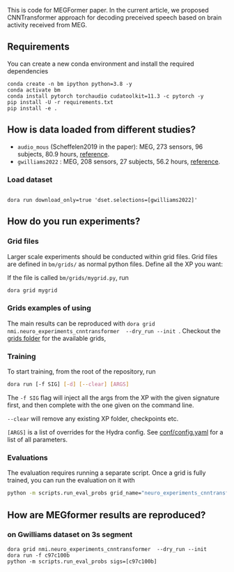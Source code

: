 
This is code for MEGFormer paper. In the current article, we proposed CNNTransformer approach for decoding preceived speech based on brain activity received from MEG.


## Requirements

You can create a new conda environment and install the required dependencies
```shell
conda create -n bm ipython python=3.8 -y
conda activate bm
conda install pytorch torchaudio cudatoolkit=11.3 -c pytorch -y
pip install -U -r requirements.txt
pip install -e .
```

## How is data loaded from different studies?


- `audio_mous` (Scheffelen2019 in the paper): MEG, 273 sensors, 96 subjects, 80.9 hours, [reference](https://www.nature.com/articles/s41597-019-0020-y). 
- `gwilliams2022` : MEG, 208 sensors, 27 subjects, 56.2 hours, [reference](https://www.nature.com/articles/s41467-022-34326-1).



### Load dataset
```

dora run download_only=true 'dset.selections=[gwilliams2022]'

```
## How do you run experiments?  

### Grid files

Larger scale experiments should be conducted within grid files. Grid files are defined in `bm/grids/` as normal python files. Define all the XP you want:

If the file is called `bm/grids/mygrid.py`, run
```bash
dora grid mygrid
```

### Grids examples of using

The main results can be reproduced with `dora grid nmi.neuro_experiments_cnntransformer  --dry_run --init `.
Checkout the [grids folder](./bm/grids/) for the available grids,


### Training

To start training, from the root of the repository, run
```bash
dora run [-f SIG] [-d] [--clear] [ARGS]
```

The `-f SIG` flag will inject all the args from the XP with the given signature first, and then
complete with the one given on the command line.

`--clear` will remove any existing XP folder, checkpoints etc.

`[ARGS]` is a list of overrides for the Hydra config. See [conf/config.yaml](conf/config.yaml) for a list of all parameters.

### Evaluations

The evaluation requires running a separate script. Once a grid is fully trained,
you can run the evaluation on it with

```bash
python -m scripts.run_eval_probs grid_name="neuro_experiments_cnntransformer"
```

## How are MEGformer results are reproduced?

### on Gwilliams dataset on 3s segment
```
dora grid nmi.neuro_experiments_cnntransformer  --dry_run --init
dora run -f c97c100b
python -m scripts.run_eval_probs sigs=[c97c100b]
```
